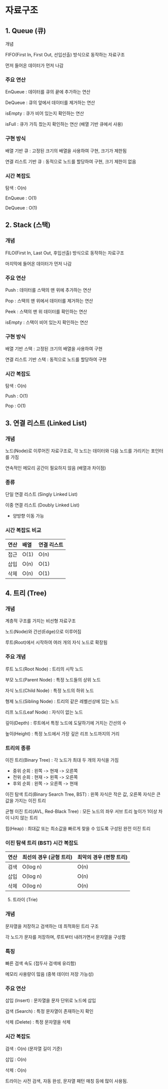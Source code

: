 # 자료구조

## 1. Queue (큐)

개념

FIFO(First In, First Out, 선입선출) 방식으로 동작하는 자료구조 <br>

먼저 들어온 데이터가 먼저 나감

### 주요 연산

EnQueue : 데이터를 큐의 끝에 추가하는 연산

DeQueue : 큐의 앞에서 데이터를 제거하는 연산

isEmpty : 큐가 비어 있는지 확인하는 연산

isFull : 큐가 가득 찼는지 확인하는 연산 (배열 기반 큐에서 사용) <br>

### 구현 방식

배열 기반 큐 : 고정된 크기의 배열을 사용하여 구현, 크기가 제한됨

연결 리스트 기반 큐 : 동적으로 노드를 할당하여 구현, 크기 제한이 없음

### 시간 복잡도

탐색 : O(n)

EnQueue : O(1)

DeQueue : O(1)

## 2. Stack (스택)

### 개념

FILO(First In, Last Out, 후입선출) 방식으로 동작하는 자료구조 <br>

마지막에 들어온 데이터가 먼저 나감

### 주요 연산

Push : 데이터를 스택의 맨 위에 추가하는 연산

Pop : 스택의 맨 위에서 데이터를 제거하는 연산

Peek : 스택의 맨 위 데이터를 확인하는 연산

isEmpty : 스택이 비어 있는지 확인하는 연산

### 구현 방식 <br>

배열 기반 스택 : 고정된 크기의 배열을 사용하여 구현

연결 리스트 기반 스택 : 동적으로 노드를 할당하여 구현

### 시간 복잡도 <br>

탐색 : O(n)

Push : O(1)

Pop : O(1)

## 3. 연결 리스트 (Linked List)

### 개념

노드(Node)로 이루어진 자료구조로, 각 노드는 데이터와 다음 노드를 가리키는 포인터를 가짐

연속적인 메모리 공간이 필요하지 않음 (배열과 차이점) <br>

### 종류

단일 연결 리스트 (Singly Linked List)

이중 연결 리스트 (Doubly Linked List)

- 양방향 이동 가능

### 시간 복잡도 비교

| 연산 | 배열 | 연결 리스트 |
| :--- | :--- | :---------- |
| 접근 | O(1) | O(n)        |
| 삽입 | O(n) | O(1)        |
| 삭제 | O(n) | O(1)        |

## 4. 트리 (Tree)

### 개념

계층적 구조를 가지는 비선형 자료구조

노드(Node)와 간선(Edge)으로 이루어짐

루트(Root)에서 시작하여 여러 개의 자식 노드로 확장됨

### 주요 개념

루트 노드(Root Node) : 트리의 시작 노드

부모 노드(Parent Node) : 특정 노드들의 상위 노드

자식 노드(Child Node) : 특정 노드의 하위 노드

형제 노드(Sibling Node) : 트리의 같은 레벨선상에 있는 노드

리프 노드(Leaf Node) : 자식이 없는 노드

깊이(Depth) : 루트에서 특정 노드에 도달하기에 거치는 간선의 수

높이(Height) : 특정 노드에서 가장 깊은 리프 노드까지의 거리

### 트리의 종류

이진 트리(Binary Tree) : 각 노드가 최대 두 개의 자식을 가짐

- 중위 순회 : 왼쪽 -> 현재 -> 오른쪽
- 전위 순회 : 현재 -> 왼쪽 -> 오른쪽
- 후외 순회 : 왼쪽 -> 오른쪽 -> 현재

이진 탐색 트리(Binary Search Tree, BST) : 왼쪽 자식은 작은 값, 오른쪽 자식은 큰 값을 가지는 이진 트리

균형 이진 트리(AVL, Red-Black Tree) : 모든 노드의 좌우 서브 트리 높이가 1이상 차이 나지 않는 트리

힙(Heap) : 최대값 또는 최소값을 빠르게 찾을 수 있도록 구성된 완전 이진 트리

### 이진 탐색 트리 (BST) 시간 복잡도

| 연산 | 최선의 경우 (균형 트리) | 최악의 경우 (편향 트리) |
| :--- | :---------------------- | :---------------------- |
| 검색 | O(log n)                | O(n)                    |
| 삽입 | O(log n)                | O(n)                    |
| 삭제 | O(log n)                | O(n)                    |

5. 트라이 (Trie)

### 개념 <br>

문자열을 저장하고 검색하는 데 최적화된 트리 구조

각 노드가 문자를 저장하며, 루트부터 내려가면서 문자열을 구성함

### 특징

빠른 검색 속도 (접두사 검색에 유리함)

메모리 사용량이 많음 (중복 데이터 저장 가능성)

### 주요 연산

삽입 (Insert) : 문자열을 문자 단위로 노드에 삽입

검색 (Search) : 특정 문자열이 존재하는지 확인

삭제 (Delete) : 특정 문자열을 삭제

### 시간 복잡도

검색 : O(n) (문자열 길이 기준)

삽입 : O(n)

삭제 : O(n)

트라이는 사전 검색, 자동 완성, 문자열 패턴 매칭 등에 많이 사용됨.
